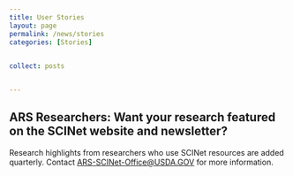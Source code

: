 ```yaml
---
title: User Stories
layout: page
permalink: /news/stories
categories: [Stories]
 

collect: posts


---
```


## ARS Researchers: Want your research featured on the SCINet website and newsletter?

Research highlights from researchers who use SCINet resources are added quarterly. Contact [ARS-SCINet-Office@USDA.GOV](mailto:ARS-SCINet-Office@USDA.GOV?subject=research%20highlight) for more information.


